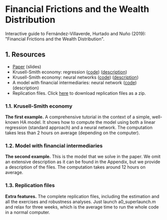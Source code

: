 # Financial Frictions and the Wealth Distribution
Interactive guide to Fernández-Villaverde, Hurtado and Nuño (2019): "Financial Frictions and the Wealth Distribution".
## 1. Resources
* [Paper](https://github.com/ryanzalla/financial-frictions/blob/master/paper.pdf) (slides)
* Krusell-Smith economy: regression ([code](https://github.com/ryanzalla/financial-frictions/tree/master/KS_LR)) ([description](https://github.com/ryanzalla/financial-frictions/blob/master/KS_LR/a0_documentation.pdf))
* Krusell-Smith economy: neural networks ([code](https://github.com/ryanzalla/financial-frictions/tree/master/KS_NN)) ([description](https://github.com/ryanzalla/financial-frictions/blob/master/KS_NN/a0_documentation.pdf))
* A model with financial intermediaries: neural network ([code](https://github.com/ryanzalla/financial-frictions/tree/master/FFWD_NN)) (description)
* Replication files. Click [here](https://github.com/ryanzalla/financial-frictions/blob/master/Replication_files.zip) to download replication files as a zip.
### 1.1. Krusell-Smith economy
**The first example.** A comprehensive tutorial in the context of a simple, well-known HA model. It shows how to compute the model using both a linear regression (standard approach) and a neural network. The computation takes less than 2 hours on average (depending on the computer).
### 1.2. Model with financial intermediaries
**The second example.** This is the model that we solve in the paper. We omit an extensive description as it can be found in the Appendix, but we provide a description of the files. The computation takes around 12 hours on average.
### 1.3. Replication files
**Extra features.** The complete replication files, including the estimation and all the exercises and robustness analyses. Just launch a0_superlaunch.m and relax for three weeks, which is the average time to run the whole code in a normal computer.
